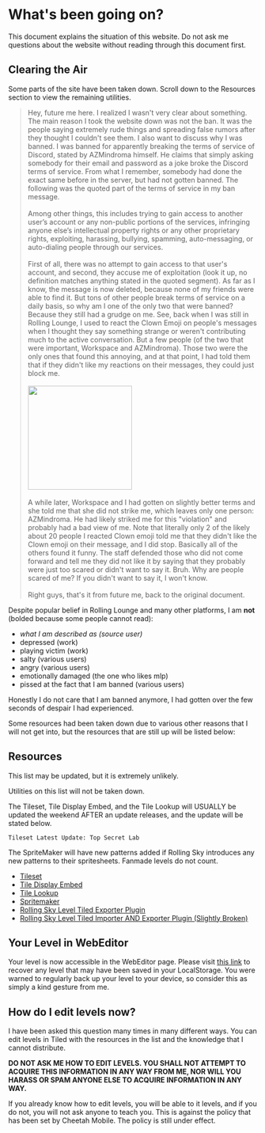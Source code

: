 # What's been going on?
This document explains the situation of this website. Do not ask me questions about the website without reading through this document first.
## Clearing the Air
Some parts of the site have been taken down. Scroll down to the Resources section to view the remaining utilities.

> Hey, future me here. I realized I wasn't very clear about something. The main reason I took the website down was not the ban. It was the people saying extremely rude things and spreading false rumors after they thought I couldn't see them. I also want to discuss why I was banned. I was banned for apparently breaking the terms of service of Discord, stated by AZMindroma himself. He claims that simply asking somebody for their email and password as a joke broke the Discord terms of service. From what I remember, somebody had done the exact same before in the server, but had not gotten banned. The following was the quoted part of the terms of service in my ban message.<br><br>Among other things, this includes trying to gain access to another user’s account or any non-public portions of the services, infringing anyone else’s intellectual property rights or any other proprietary rights, exploiting, harassing, bullying, spamming, auto-messaging, or auto-dialing people through our services.<br><br>First of all, there was no attempt to gain access to that user's account, and second, they accuse me of exploitation (look it up, no definition matches anything stated in the quoted segment). As far as I know, the message is now deleted, because none of my friends were able to find it. But tons of other people break terms of service on a daily basis, so why am I one of the only two that were banned? Because they still had a grudge on me. See, back when I was still in Rolling Lounge, I used to react the Clown Emoji on people's messages when I thought they say something strange or weren't contributing much to the active conversation. But a few people (of the two that were important, Workspace and AZMindroma). Those two were the only ones that found this annoying, and at that point, I had told them that if they didn't like my reactions on their messages, they could just block me.<br><br><img src="https://github.com/sqdldev/sqdldev.github.io/assets/105597032/d40d7b5f-678d-4cc9-bd73-f6c636f6da19" height="210px"><br><br>A while later, Workspace and I had gotten on slightly better terms and she told me that she did not strike me, which leaves only one person: AZMindroma. He had likely striked me for this "violation" and probably had a bad view of me. Note that literally only 2 of the likely about 20 people I reacted Clown emoji told me that they didn't like the Clown emoji on their message, and I did stop. Basically all of the others found it funny. The staff defended those who did not come forward and tell me they did not like it by saying that they probably were just too scared or didn't want to say it. Bruh. Why are people scared of me? If you didn't want to say it, I won't know.<br><br>Right guys, that's it from future me, back to the original document.

Despite popular belief in Rolling Lounge and many other platforms, I am **not** (bolded because some people cannot read):
 - *what I am described as (source user)*
 - depressed (work)
 - playing victim (work)
 - salty (various users)
 - angry (various users)
 - emotionally damaged (the one who likes mlp)
 - pissed at the fact that I am banned (various users)

Honestly I do not care that I am banned anymore, I had gotten over the few seconds of despair I had experienced.

Some resources had been taken down due to various other reasons that I will not get into, but the resources that are still up will be listed below:

## Resources
This list may be updated, but it is extremely unlikely.

Utilities on this list will not be taken down.

The Tileset, Tile Display Embed, and the Tile Lookup will USUALLY be updated the weekend AFTER an update releases, and the update will be stated below.

    Tileset Latest Update: Top Secret Lab

The SpriteMaker will have new patterns added if Rolling Sky introduces any new patterns to their spritesheets. Fanmade levels do not count.

 - [Tileset](https://sqdldev.github.io/rolling-sky/tileset/)
 - [Tile Display Embed](https://sqdldev.github.io/rolling-sky/tileset/display?tile=1)
 - [Tile Lookup](https://sqdldev.github.io/rolling-sky/tile-lookup/)
 - [Spritemaker](https://sqdldev.github.io/rolling-sky/spritesheet-creator/)
 - [Rolling Sky Level Tiled Exporter Plugin](https://www.mediafire.com/file/mqpnsmbtbv921xy/)
 - [Rolling Sky Level Tiled Importer AND Exporter Plugin (Slightly Broken)](https://www.mediafire.com/file/pwlbb6m4wssep8t/)

## Your Level in WebEditor
Your level is now accessible in the WebEditor page. Please visit [this link](https://sqdldev.github.io/rolling-sky/level-editor/level-recovery/) to recover any level that may have been saved in your LocalStorage. You were warned to regularly back up your level to your device, so consider this as simply a kind gesture from me.
## How do I edit levels now?
I have been asked this question many times in many different ways. You can edit levels in Tiled with the resources in the list and the knowledge that I cannot distribute.

**DO NOT ASK ME HOW TO EDIT LEVELS. YOU SHALL NOT ATTEMPT TO ACQUIRE THIS INFORMATION IN ANY WAY FROM ME, NOR WILL YOU HARASS OR SPAM ANYONE ELSE TO ACQUIRE INFORMATION IN ANY WAY.**

If you already know how to edit levels, you will be able to it levels, and if you do not, you will not ask anyone to teach you. This is against the policy that has been set by Cheetah Mobile. The policy is still under effect.

